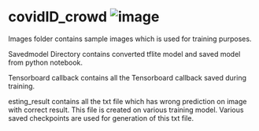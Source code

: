 # covidID_crowd  ![image](https://user-images.githubusercontent.com/11790686/84209024-e9432080-aa69-11ea-966d-fd39f88394f8.png)

Images folder contains sample images which is used for training purposes.

Savedmodel Directory contains converted tflite model and saved model from python notebook.

Tensorboard callback contains all the Tensorboard callback saved during training.

esting_result contains all the txt file which has wrong prediction on image with correct result. This file is created on various training model. Various saved checkpoints are used for generation of this txt file.
